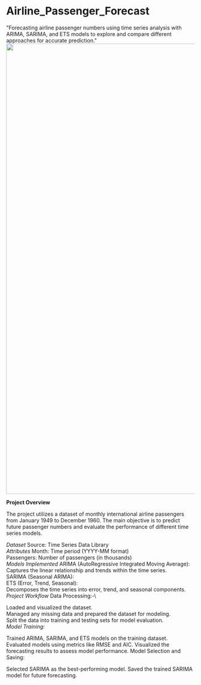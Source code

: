 # Airline_Passenger_Forecast
"Forecasting airline passenger numbers using time series analysis with ARIMA, SARIMA, and ETS models to explore and compare different approaches for accurate prediction."
<img src="" width="1200">


**Project Overview**

The project utilizes a dataset of monthly international airline passengers from January 1949 to December 1960. The main objective is to predict future passenger numbers and evaluate the performance of different time series models.

*Dataset*
Source: Time Series Data Library\
*Attributes*
Month: Time period (YYYY-MM format)\
Passengers: Number of passengers (in thousands)\
*Models Implemented*
ARIMA (AutoRegressive Integrated Moving Average):\
Captures the linear relationship and trends within the time series.\
SARIMA (Seasonal ARIMA):\
ETS (Error, Trend, Seasonal):\
Decomposes the time series into error, trend, and seasonal components.\
*Project Workflow*
Data Processing:-\

Loaded and visualized the dataset.\
Managed any missing data and prepared the dataset for modeling.\
Split the data into training and testing sets for model evaluation.\
*Model Training:*

Trained ARIMA, SARIMA, and ETS models on the training dataset.\
Evaluated models using metrics like RMSE and AIC.
Visualized the forecasting results to assess model performance.
Model Selection and Saving:

Selected SARIMA as the best-performing model.
Saved the trained SARIMA model for future forecasting.
